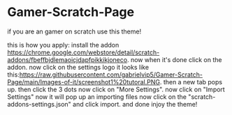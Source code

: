 # Gamer-Scratch-Page
if  you are an gamer on scratch use this theme!

this is how you apply: install the addon https://chrome.google.com/webstore/detail/scratch-addons/fbeffbjdlemaoicjdapfpikkikjoneco.
now when it's done click on the addon. now click on the settings logo it looks like this:https://raw.githubusercontent.com/gabrielvip5/Gamer-Scratch-Page/main/Images-of-it/screenshot1%20tutoral.PNG.
then a new tab pops up. then click the 3 dots now click on "More Settings". now click on "Import Settings" now it will pop up an importing files now click on the "scratch-addons-settings.json" and click import. and done injoy the theme!
